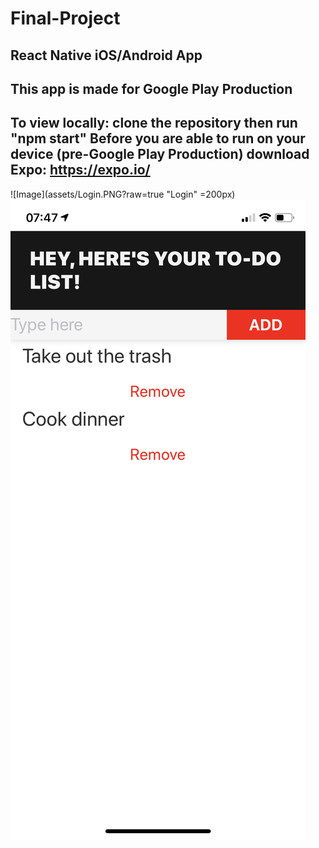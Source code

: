 # Final-Project
React Native iOS/Android App
-----------------------------
This app is made for Google Play Production
-----------------------------
To view locally: clone the repository then run "npm start"
Before you are able to run on your device (pre-Google Play Production) download Expo:
https://expo.io/
------------------------------

![Image](assets/Login.PNG?raw=true "Login" =200px)
![Image](assets/Home.PNG?raw=true "Home")